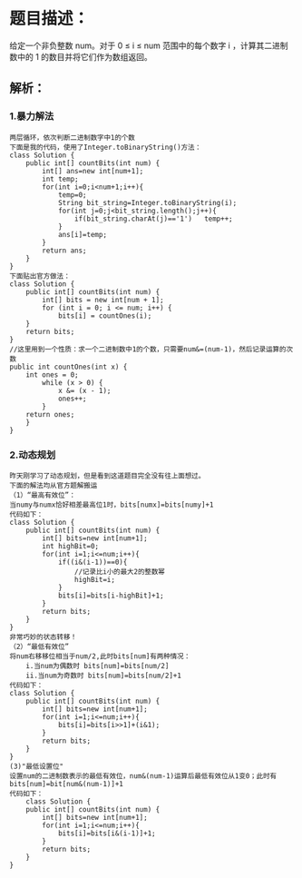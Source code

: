 # 题目描述：
给定一个非负整数 num。对于 0 ≤ i ≤ num 范围中的每个数字 i ，计算其二进制数中的 1 的数目并将它们作为数组返回。

## 解析：

### 1.暴力解法
    两层循环，依次判断二进制数字中1的个数
    下面是我的代码，使用了Integer.toBinaryString()方法：
    class Solution {
        public int[] countBits(int num) {
            int[] ans=new int[num+1];
            int temp;
            for(int i=0;i<num+1;i++){
                temp=0;
                String bit_string=Integer.toBinaryString(i);
                for(int j=0;j<bit_string.length();j++){
                    if(bit_string.charAt(j)=='1')   temp++;
                }
                ans[i]=temp;
            }
            return ans;
        }
    }
    下面贴出官方做法：
    class Solution {
        public int[] countBits(int num) {
            int[] bits = new int[num + 1];
            for (int i = 0; i <= num; i++) {
                bits[i] = countOnes(i);
        }
        return bits;
    }
    //这里用到一个性质：求一个二进制数中1的个数，只需要num&=(num-1)，然后记录运算的次数
    public int countOnes(int x) {
        int ones = 0;
            while (x > 0) {
                x &= (x - 1);
                ones++;
            }
        return ones;
        }
    }
### 2.动态规划
    昨天刚学习了动态规划，但是看到这道题目完全没有往上面想过。
    下面的解法均从官方题解搬运
    （1）“最高有效位”：
    当numy与numx恰好相差最高位1时，bits[numx]=bits[numy]+1
    代码如下：
    class Solution {
        public int[] countBits(int num) {
            int[] bits=new int[num+1];
            int highBit=0;
            for(int i=1;i<=num;i++){
                if((i&(i-1))==0){
                    //记录比i小的最大2的整数幂
                    highBit=i;
                }
                bits[i]=bits[i-highBit]+1;
            }
            return bits;
        }
    }
    非常巧妙的状态转移！
    （2）“最低有效位”
    将num右移移位相当于num/2,此时bits[num]有两种情况：
        i.当num为偶数时 bits[num]=bits[num/2]
        ii.当num为奇数时 bits[num]=bits[num/2]+1
    代码如下：
    class Solution {
        public int[] countBits(int num) {
            int[] bits=new int[num+1];
            for(int i=1;i<=num;i++){
                bits[i]=bits[i>>1]+(i&1);
            }
            return bits;
        }
    }
    (3)"最低设置位"
    设置num的二进制数表示的最低有效位，num&(num-1)运算后最低有效位从1变0；此时有bits[num]=bit[num&(num-1)]+1
    代码如下：
        class Solution {
        public int[] countBits(int num) {
            int[] bits=new int[num+1];
            for(int i=1;i<=num;i++){
                bits[i]=bits[i&(i-1)]+1;
            }
            return bits;
        }
    }
